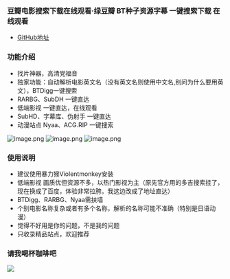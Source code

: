 
### 豆瓣电影搜索下载在线观看·绿豆瓣 BT种子资源字幕 一键搜索下载 在线观看
* [GitHub地址](https://github.com/94leon/movie.plus)


### 功能介绍
* 找片神器，高清党福音
* 独家功能：自动解析电影英文名（没有英文名则使用中文名,别问为什么要用英文），BTDigg一键搜索
* RARBG、SubDH 一键直达
* 低端影视 一键直达，在线观看
* SubHD、字幕库、伪射手 一键直达
* 动漫站点 Nyaa、ACG.RIP 一键搜索

![image.png](https://i.loli.net/2020/12/10/8xzK32E7fVsUTHw.png)
![image.png](https://i.loli.net/2020/12/10/95ao83qrLQsNmjZ.png)
![image.png](https://i.loli.net/2020/12/10/6laQONzicyZwq2v.png)
<!--![image.png](https://i.loli.net/2020/12/10/xZHjEVh5mCQ3Apt.png)-->

### 使用说明
* 建议使用暴力猴Violentmonkey安装
* 低端影视 画质优但资源不多，以热门影视为主（原先官方用的多吉搜索挂了，现在换成了百度，体验非常拉胯。我这边改成了地址直达）
* BTDigg、RARBG、Nyaa需扶墙
* 个别电影名称复杂或者有多个名称，解析的名称可能不准确（特别是日语动漫）
* 觉得不好用是你的问题，不是我的问题
* 只收录精品站点，欢迎推荐

### 请我喝杯咖啡吧

![](https://i.loli.net/2020/10/15/OLhUg4ZpGb9l2cK.png)
